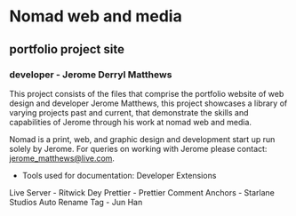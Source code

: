 # Nomad web and media

## portfolio project site

### developer - Jerome Derryl Matthews

This project consists of the files that comprise the portfolio website of web design and developer Jerome Matthews, this project showcases a library of varying projects
past and current, that demonstrate the skills and capabilities of Jerome through his
work at nomad web and media.

Nomad is a print, web, and graphic design and development start up run solely by Jerome. For queries on working with Jerome please contact: jerome_matthews@live.com.



- Tools used for documentation: Developer Extensions

Live Server - Ritwick Dey
Prettier - Prettier
Comment Anchors - Starlane Studios
Auto Rename Tag - Jun Han 
